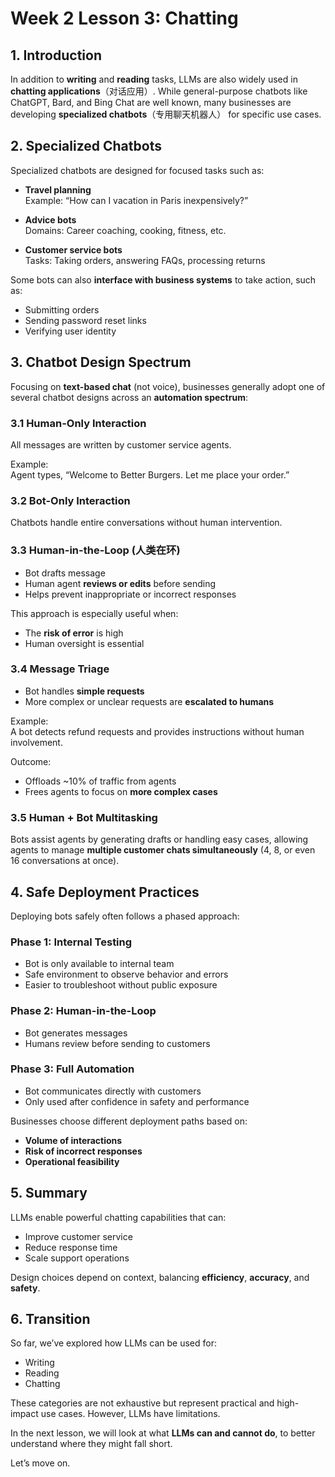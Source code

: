 # Week 2 Lesson 3: Chatting

## 1. Introduction

In addition to **writing** and **reading** tasks, LLMs are also widely used in **chatting applications**（对话应用）. While general-purpose chatbots like ChatGPT, Bard, and Bing Chat are well known, many businesses are developing **specialized chatbots**（专用聊天机器人） for specific use cases.

## 2. Specialized Chatbots

Specialized chatbots are designed for focused tasks such as:

- **Travel planning**  
  Example: “How can I vacation in Paris inexpensively?”

- **Advice bots**  
  Domains: Career coaching, cooking, fitness, etc.

- **Customer service bots**  
  Tasks: Taking orders, answering FAQs, processing returns

Some bots can also **interface with business systems** to take action, such as:

- Submitting orders
- Sending password reset links
- Verifying user identity

## 3. Chatbot Design Spectrum

Focusing on **text-based chat** (not voice), businesses generally adopt one of several chatbot designs across an **automation spectrum**:

### 3.1 Human-Only Interaction

All messages are written by customer service agents.

Example:  
Agent types, “Welcome to Better Burgers. Let me place your order.”

### 3.2 Bot-Only Interaction

Chatbots handle entire conversations without human intervention.

### 3.3 Human-in-the-Loop (人类在环)

- Bot drafts message
- Human agent **reviews or edits** before sending
- Helps prevent inappropriate or incorrect responses

This approach is especially useful when:

- The **risk of error** is high
- Human oversight is essential

### 3.4 Message Triage

- Bot handles **simple requests**
- More complex or unclear requests are **escalated to humans**

Example:  
A bot detects refund requests and provides instructions without human involvement.

Outcome:  
- Offloads ~10% of traffic from agents
- Frees agents to focus on **more complex cases**

### 3.5 Human + Bot Multitasking

Bots assist agents by generating drafts or handling easy cases, allowing agents to manage **multiple customer chats simultaneously** (4, 8, or even 16 conversations at once).

## 4. Safe Deployment Practices

Deploying bots safely often follows a phased approach:

### Phase 1: Internal Testing

- Bot is only available to internal team
- Safe environment to observe behavior and errors
- Easier to troubleshoot without public exposure

### Phase 2: Human-in-the-Loop

- Bot generates messages
- Humans review before sending to customers

### Phase 3: Full Automation

- Bot communicates directly with customers
- Only used after confidence in safety and performance

Businesses choose different deployment paths based on:

- **Volume of interactions**
- **Risk of incorrect responses**
- **Operational feasibility**

## 5. Summary

LLMs enable powerful chatting capabilities that can:

- Improve customer service
- Reduce response time
- Scale support operations

Design choices depend on context, balancing **efficiency**, **accuracy**, and **safety**.

## 6. Transition

So far, we’ve explored how LLMs can be used for:

- Writing
- Reading
- Chatting

These categories are not exhaustive but represent practical and high-impact use cases. However, LLMs have limitations.

In the next lesson, we will look at what **LLMs can and cannot do**, to better understand where they might fall short.

Let’s move on.
